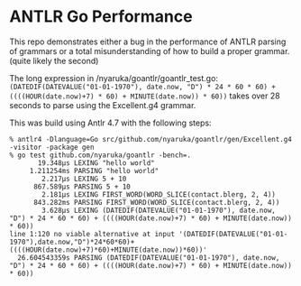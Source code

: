 
ANTLR Go Performance
=====================

This repo demonstrates either a bug in the performance of ANTLR parsing of grammars or a total misunderstanding of how to build a proper grammar. (quite likely the second)

The long expression in /nyaruka/goantlr/goantlr_test.go: `(DATEDIF(DATEVALUE("01-01-1970"), date.now, "D") * 24 * 60 * 60) + ((((HOUR(date.now)+7) * 60) + MINUTE(date.now)) * 60))` takes over 28 seconds to parse using the Excellent.g4 grammar.

This was build using Antlr 4.7 with the following steps:

```
% antlr4 -Dlanguage=Go src/github.com/nyaruka/goantlr/gen/Excellent.g4 -visitor -package gen
% go test github.com/nyaruka/goantlr -bench=.
       19.348µs LEXING "hello world"
     1.211254ms PARSING "hello world"
        2.217µs LEXING 5 + 10
      867.589µs PARSING 5 + 10
        2.181µs LEXING FIRST_WORD(WORD_SLICE(contact.blerg, 2, 4))
      843.282ms PARSING FIRST_WORD(WORD_SLICE(contact.blerg, 2, 4))
        3.628µs LEXING (DATEDIF(DATEVALUE("01-01-1970"), date.now, "D") * 24 * 60 * 60) + ((((HOUR(date.now)+7) * 60) + MINUTE(date.now)) * 60))
line 1:120 no viable alternative at input '(DATEDIF(DATEVALUE("01-01-1970"),date.now,"D")*24*60*60)+((((HOUR(date.now)+7)*60)+MINUTE(date.now))*60))'
  26.604543359s PARSING (DATEDIF(DATEVALUE("01-01-1970"), date.now, "D") * 24 * 60 * 60) + ((((HOUR(date.now)+7) * 60) + MINUTE(date.now)) * 60))
```